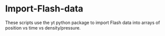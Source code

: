 # Import-Flash-data
These scripts use the yt python package to import Flash data into arrays of position vs time vs density/pressure.
